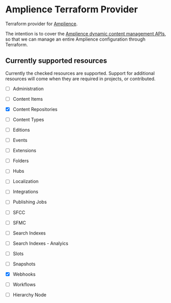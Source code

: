 # Amplience Terraform Provider
Terraform provider for [Amplience](https://amplience.com/).

The intention is to cover the [Amplience dynamic content management APIs](https://amplience.com/docs/api/dynamic-content/management/index.html), so that we can manage an entire Amplience configuration through Terraform.

## Currently supported resources

Currently the checked resources are supported. Support for additional resources will come when they are required in projects, or contributed.

- [ ] Administration
- [ ] Content Items
- [x] Content Repositories
- [ ] Content Types
- [ ] Editions
- [ ] Events
- [ ] Extensions
- [ ] Folders
- [ ] Hubs
- [ ] Localization
- [ ] Integrations
- [ ] Publishing Jobs
- [ ] SFCC
- [ ] SFMC
- [ ] Search Indexes
- [ ] Search Indexes - Analyics
- [ ] Slots
- [ ] Snapshots
- [x] Webhooks
- [ ] Workflows
- [ ] Hierarchy Node

